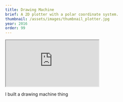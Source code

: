 ```yaml
---
title: Drawing Machine
brief: A 2D plotter with a polar coordinate system.
thumbnail: /assets/images/thumbnail_plotter.jpg
year: 2016
order: 99
---
```


<iframe src="http://stl.brentyi.com/viewer/1484125055069" scrolling="no"></iframe>

I built a drawing machine thing
